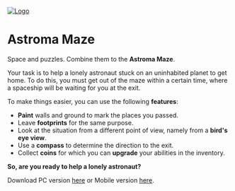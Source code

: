 [![Logo](https://img.itch.zone/aW1nLzY5ODQxODMuanBn/original/sr5t9p.jpg)](https://frank-melward.itch.io/astroma-maze)

# **Astroma Maze**
Space and puzzles. Combine them to the **Astroma Maze**.

Your task is to help a lonely astronaut stuck on an uninhabited planet to get home. To do this, you must get out of the maze within a certain time, where a spaceship will be waiting for you at the exit. 

To make things easier, you can use the following **features**:
* **Paint** walls and ground to mark the places you passed.
* Leave **footprints** for the same purpose.
* Look at the situation from a different point of view, namely from a **bird's eye view**.
* Use a **compass** to determine the direction to the exit.
* Collect **coins** for which you can **upgrade** your abilities in the inventory.

**So, are you ready to help a lonely astronaut?**

Download PC version [here](https://frank-melward.itch.io/astroma-maze) 
or Mobile version [here](https://play.google.com/store/apps/details?id=com.MelwardGames.AstromaMaze).
